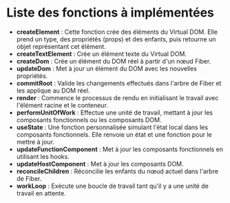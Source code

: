 # Liste des fonctions à implémentées
- **createElement** : Cette fonction crée des éléments du Virtual DOM. Elle prend un type, des propriétés (props) et des enfants, puis retourne un objet représentant cet élément.
- **createTextElement** : Crée un élément texte du Virtual DOM.
- **createDom** : Crée un élément du DOM réel à partir d'un nœud Fiber.
- **updateDom** : Met à jour un élément du DOM avec les nouvelles propriétés.
- **commitRoot** : Valide les changements effectués dans l'arbre de Fiber et les applique au DOM réel.
- **render** : Commence le processus de rendu en initialisant le travail avec l'élément racine et le conteneur.
- **performUnitOfWork** : Effectue une unité de travail, mettant à jour les composants fonctionnels ou les composants DOM.
- **useState** : Une fonction personnalisée simulant l'état local dans les composants fonctionnels. Elle renvoie un état et une fonction pour le mettre à jour.
- **updateFunctionComponent** : Met à jour les composants fonctionnels en utilisant les hooks.
- **updateHostComponent** : Met à jour les composants DOM.
- **reconcileChildren** : Réconcilie les enfants du nœud actuel dans l'arbre de Fiber.
- **workLoop** : Exécute une boucle de travail tant qu'il y a une unité de travail en attente.
